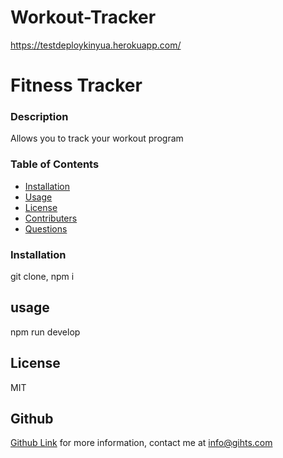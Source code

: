 # Workout-Tracker
https://testdeploykinyua.herokuapp.com/
# Fitness Tracker
 
### Description ###
Allows you to track your workout program
### Table of Contents
* [Installation](#installation)
* [Usage](#usage)  
* [License](#license)
* [Contributers](#contributers)
* [Questions](#questions)

### Installation ###

git clone, npm i

## usage ##

npm run develop

## License ##

MIT

## Github ##
[Github Link](https://github.com/gihts024)
for more information, contact me at info@gihts.com


